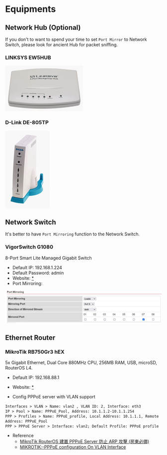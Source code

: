 # Equipments

## Network Hub (Optional)

If you don't to want to spend your time to set `Port Mirror` to Network Switch, please look for ancient Hub for packet sniffing.

### LINKSYS EW5HUB
![EW5HUB](linksys_001.png) 
### D-Link DE-805TP

![DE-805TP](dlink_001.png)
## Network Switch

It's better to have `Port Mirroring` function to the Network Switch.

<!--### [DGS-1210-10P](http://www.dlinktw.com.tw/business/product?id=343)-->

### VigorSwitch G1080

8-Port Smart Lite Managed Gigabit Switch

- Default IP: 192.168.1.224
- Default Password: admin
- Website: [*](https://www.draytek.com/products/vigorswitch-g1080/#overview)
- Port Mirroring:

![DrayTek](draytek_001.png)

## Ethernet Router

### MikroTik RB750Gr3 hEX

5x Gigabit Ethernet, Dual Core 880MHz CPU, 256MB RAM, USB, microSD, RouterOS L4.
<!--
RouterOS is the nice operating system which has good cost performance ratio.
-->

- Default IP: 192.168.88.1
- Website: [*](https://mikrotik.com/product/RB750Gr3)

- Config PPPoE server with VLAN support

```
Interfaces > VLAN > Name: vlan2 , VLAN ID: 2, Interface: eth3
IP > Pool > Name: PPPoE_Pool, Address: 10.1.1.2-10.1.1.254
PPP > Profiles > Name: PPPoE_profile, Local Address: 10.1.1.1, Remote Address: PPPoE_Pool
PPP > PPPoE Server > Interface: vlan2; Default Profile: PPPoE profile
```

- Reference
    - [MikroTik RouterOS 建置 PPPoE Server 防止 ARP 攻擊 (房東必備)](https://www.ez2o.com/Blog/Post/MikroTik-RouterOS-PPPoE-Server)
    - [MIKROTIK:-PPPoE configuration On VLAN Interface](http://laxmidharnetworking.blogspot.com/2017/06/mikrotik-pppoe-configuration-on-vlan.html) 